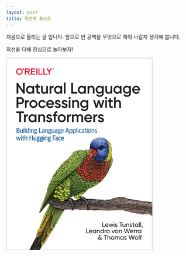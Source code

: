 ```yaml
---
layout: post
title: 첫번재 포스트
---
```

처음으로 올리는 글 입니다.
앞으로 빈 공백을 무엇으로 채워 나갈지 생각해 봅니다.

최선을 다해 진심으로 놀아보자!

![NLPwT](/images/book_cover.jpg)
